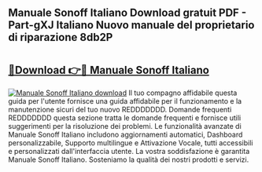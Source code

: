 ## Manuale Sonoff Italiano Download gratuit PDF - Part-gXJ Italiano Nuovo manuale del proprietario di riparazione 8db2P

# <h2><a href="http://dfbtnfn.blite.top/?on=Manuale+Sonoff+Italiano">🔗Download 👉🔴 Manuale Sonoff Italiano</a></h2>

[![Manuale Sonoff Italiano download](https://i.imgur.com/lujVjoI.png)](http://dfbtnfn.blite.top/?on=Manuale+Sonoff+Italiano)
Il tuo compagno affidabile questa guida per l'utente fornisce una guida affidabile per il funzionamento e la manutenzione sicuri del tuo nuovo REDDDDDDD. Domande frequenti REDDDDDDD questa sezione tratta le domande frequenti e fornisce utili suggerimenti per la risoluzione dei problemi. Le funzionalità avanzate di Manuale Sonoff Italiano includono aggiornamenti automatici, Dashboard personalizzabile, Supporto multilingue e Attivazione Vocale, tutti accessibili e personalizzati dall'interfaccia utente. La vostra soddisfazione è garantita Manuale Sonoff Italiano. Sosteniamo la qualità dei nostri prodotti e servizi.
